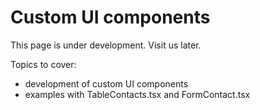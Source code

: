 # Custom UI components

This page is under development. Visit us later.

Topics to cover:
  * development of custom UI components
  * examples with TableContacts.tsx and FormContact.tsx
